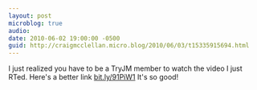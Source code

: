 ```yaml
---
layout: post
microblog: true
audio: 
date: 2010-06-02 19:00:00 -0500
guid: http://craigmcclellan.micro.blog/2010/06/03/t15335915694.html
---
```

I just realized you have to be a TryJM member to watch the video I just RTed.  Here's a better link [bit.ly/91PiW1](http://bit.ly/91PiW1) It's so good!
